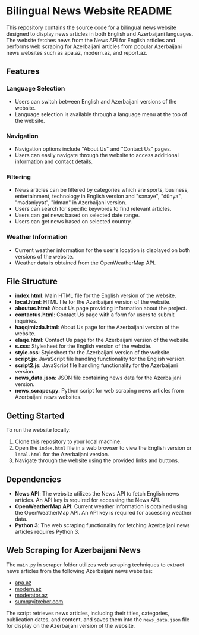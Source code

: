 # Bilingual News Website README

This repository contains the source code for a bilingual news website designed to display news articles in both English and Azerbaijani languages. The website fetches news from the News API for English articles and performs web scraping for Azerbaijani articles from popular Azerbaijani news websites such as apa.az, modern.az, and report.az.

## Features

### Language Selection
- Users can switch between English and Azerbaijani versions of the website.
- Language selection is available through a language menu at the top of the website.

### Navigation
- Navigation options include "About Us" and "Contact Us" pages.
- Users can easily navigate through the website to access additional information and contact details.

### Filtering
- News articles can be filtered by categories which are sports, business, entertainment, technology in English version and "sənaye", "dünya", "mədəniyyət", "idman" in Azerbaijani version. 
- Users can search for specific keywords to find relevant articles.
- Users can get news based on selected date range.
- Users can get news based on selected country.

### Weather Information
- Current weather information for the user's location is displayed on both versions of the website.
- Weather data is obtained from the OpenWeatherMap API.

## File Structure

- **index.html**: Main HTML file for the English version of the website.
- **local.html**: HTML file for the Azerbaijani version of the website.
- **aboutus.html**: About Us page providing information about the project.
- **contactus.html**: Contact Us page with a form for users to submit inquiries.
- **haqqimizda.html**: About Us page for the Azerbaijani version of the website.
- **elaqe.html**: Contact Us page for the Azerbaijani version of the website.
- **s.css**: Stylesheet for the English version of the website.
- **style.css**: Stylesheet for the Azerbaijani version of the website.
- **script.js**: JavaScript file handling functionality for the English version.
- **script2.js**: JavaScript file handling functionality for the Azerbaijani version.
- **news_data.json**: JSON file containing news data for the Azerbaijani version.
- **news_scraper.py**: Python script for web scraping news articles from Azerbaijani news websites.

## Getting Started

To run the website locally:

1. Clone this repository to your local machine.
2. Open the `index.html` file in a web browser to view the English version or `local.html` for the Azerbaijani version.
3. Navigate through the website using the provided links and buttons.

## Dependencies

- **News API**: The website utilizes the News API to fetch English news articles. An API key is required for accessing the News API.
- **OpenWeatherMap API**: Current weather information is obtained using the OpenWeatherMap API. An API key is required for accessing weather data.
- **Python 3**: The web scraping functionality for fetching Azerbaijani news articles requires Python 3.

## Web Scraping for Azerbaijani News

The `main.py` in scraper folder utilizes web scraping techniques to extract news articles from the following Azerbaijani news websites:
- [apa.az](https://apa.az)
- [modern.az](https://modern.az)
- [moderator.az](https://moderator.az)
- [sumqayitxeber.com](https://sumqayitxeber.com)

The script retrieves news articles, including their titles, categories, publication dates, and content, and saves them into the `news_data.json` file for display on the Azerbaijani version of the website.

